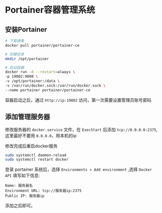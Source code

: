 # Portainer容器管理系统

## 安装Portainer

```bash
# 下载镜像
docker pull portainer/portainer-ce

# 创建目录
mkdir /opt/portainer

# 启动容器
docker run -d --restart=always \
-p 19002:9000 \
-v /opt/portainer:/data \
-v /var/run/docker.sock:/var/run/docker.sock \
--name portainer portainer/portainer-ce
```

容器启动之后，通过 `http://ip:19002` 访问，第一次需要设置管理员账号密码

## 添加管理服务器

修改服务器的 `docker.service` 文件，在 `ExecStart` 后添加 `tcp://0.0.0.0:2375`, 这里最好不要用 `0.0.0.0`，用本机的ip

修改完成后重启docker服务

```bash
sudo systemctl daemon-reload
sudo systemctl restart docker
```

登录 portainer 系统后，选择 `Environments > Add environment` ,选择 `Docker API` 填写如下信息:

```
Name: 服务器名
Environment URL: tcp://服务器ip:2375
Public IP: 服务器ip
```

添加之后即可。
